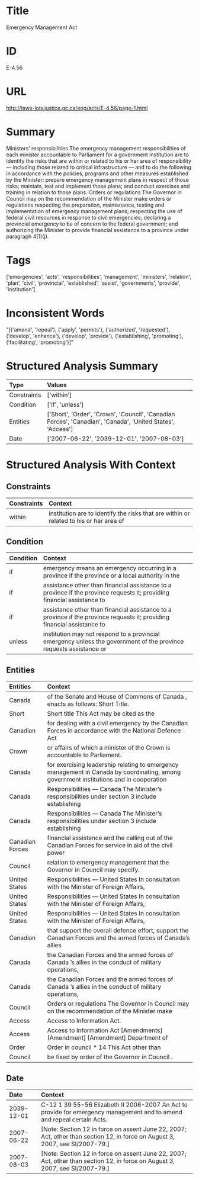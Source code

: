 # Title
Emergency Management Act


# ID
E-4.56

# URL
http://laws-lois.justice.gc.ca/eng/acts/E-4.56/page-1.html


# Summary
Ministers’ responsibilities The emergency management responsibilities of each minister accountable to Parliament for a government institution are to identify the risks that are within or related to his or her area of responsibility — including those related to critical infrastructure — and to do the following in accordance with the policies, programs and other measures established by the Minister: prepare emergency management plans in respect of those risks; maintain, test and implement those plans; and conduct exercises and training in relation to those plans.
Orders or regulations The Governor in Council may on the recommendation of the Minister make orders or regulations respecting the preparation, maintenance, testing and implementation of emergency management plans; respecting the use of federal civil resources in response to civil emergencies; declaring a provincial emergency to be of concern to the federal government; and authorizing the Minister to provide financial assistance to a province under paragraph 4(1)(j).


# Tags
['emergencies', 'acts', 'responsibilities', 'management', 'ministers', 'relation', 'plan', 'civil', 'provincial', 'established', 'assist', 'governments', 'provide', 'institution']


# Inconsistent Words
"[('amend', 'repeal'), ('apply', 'permits'), ('authorized', 'requested'), ('develop', 'enhance'), ('develop', 'provide'), ('establishing', 'promoting'), ('facilitating', 'promoting')]"


# Structured Analysis Summary
| Type        | Values                                                                                                     |
|:------------|:-----------------------------------------------------------------------------------------------------------|
| Constraints | ['within']                                                                                                 |
| Condition   | ['if', 'unless']                                                                                           |
| Entities    | ['Short', 'Order', 'Crown', 'Council', 'Canadian Forces', 'Canadian', 'Canada', 'United States', 'Access'] |
| Date        | ['2007-06-22', '2039-12-01', '2007-08-03']                                                                 |


# Structured Analysis With Context
 


## Constraints
| Constraints   | Context                                                                                |
|:--------------|:---------------------------------------------------------------------------------------|
| within        | institution are to identify the risks that are within or related to his or her area of |


## Condition
| Condition   | Context                                                                                                                 |
|:------------|:------------------------------------------------------------------------------------------------------------------------|
| if          | emergency means an emergency occurring in a province if the province or a local authority in the                        |
| if          | assistance other than financial assistance to a province if the province requests it; providing financial assistance to |
| if          | assistance other than financial assistance to a province if the province requests it; providing financial assistance to |
| unless      | institution may not respond to a provincial emergency unless the government of the province requests assistance or      |


## Entities
| Entities        | Context                                                                                                                                |
|:----------------|:---------------------------------------------------------------------------------------------------------------------------------------|
| Canada          | of the Senate and House of Commons of Canada , enacts as follows: Short Title.                                                         |
| Short           | Short title This Act may be cited as the                                                                                               |
| Canadian        | for dealing with a civil emergency by the Canadian Forces in accordance with the National Defence Act                                  |
| Crown           | or affairs of which a minister of the Crown  is accountable to Parliament.                                                             |
| Canada          | for exercising leadership relating to emergency management in Canada by coordinating, among government institutions and in cooperation |
| Canada          | Responsibilities —  Canada The Minister’s responsibilities under section 3 include establishing                                        |
| Canada          | Responsibilities —  Canada The Minister’s responsibilities under section 3 include establishing                                        |
| Canadian Forces | financial assistance and the calling out of the Canadian Forces for service in aid of the civil power                                  |
| Council         | relation to emergency management that the Governor in Council  may specify.                                                            |
| United States   | Responsibilities —  United States In consultation with the Minister of Foreign Affairs,                                                |
| United States   | Responsibilities —  United States In consultation with the Minister of Foreign Affairs,                                                |
| United States   | Responsibilities —  United States In consultation with the Minister of Foreign Affairs,                                                |
| Canadian        | that support the overall defence effort, support the Canadian Forces and the armed forces of Canada’s allies                           |
| Canada          | the Canadian Forces and the armed forces of Canada ’s allies in the conduct of military operations,                                    |
| Canada          | the Canadian Forces and the armed forces of Canada ’s allies in the conduct of military operations,                                    |
| Council         | Orders or regulations The Governor in  Council may on the recommendation of the Minister make                                          |
| Access          | Access  to Information Act.                                                                                                            |
| Access          | Access to Information Act [Amendments] [Amendment] [Amendment] Department of                                                           |
| Order           | Order in council * 14 This Act other than                                                                                              |
| Council         | be fixed by order of the Governor in Council .                                                                                         |


## Date
| Date       | Context                                                                                                                        |
|:-----------|:-------------------------------------------------------------------------------------------------------------------------------|
| 2039-12-01 | C-12 1 39 55-56 Elizabeth II 2006-2007 An Act to provide for emergency management and to amend and repeal certain Acts.        |
| 2007-06-22 | [Note: Section 12 in force on assent June 22, 2007; Act, other than section 12, in force on August 3, 2007,  see  SI/2007-79.] |
| 2007-08-03 | [Note: Section 12 in force on assent June 22, 2007; Act, other than section 12, in force on August 3, 2007,  see  SI/2007-79.] |


